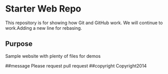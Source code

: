 # Starter Web Repo

This repository is for showing how Git and GitHub work. We will continue to work.Adding a new line for rebasing.

## Purpose

Sample website with plenty of files for demos

##message
	Please request pull request
##copyright
Copyright2014